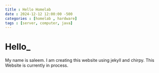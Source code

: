 ```yaml
---
title : Hello Homelab
date : 2024-12-12 12:00:00 -500
categories : [homelab , hardware]
tags : [server, computer, java]
---
```


# Hello_

My name is saleem. I am creating this website using jekyll and chirpy. This Website is currently in process.
